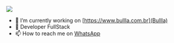 ![](https://komarev.com/ghpvc/?username=Vitorbelo&color=006bed)

- 🔭 I’m currently working on [https://www.bullla.com.br](Bullla)
- 💬 Developer FullStack
- 📫 How to reach me on [WhatsApp](https://wa.me/5515998138621?text=Ol%C3%A1,%20vim%20pelo%20seu%20GitHub)
